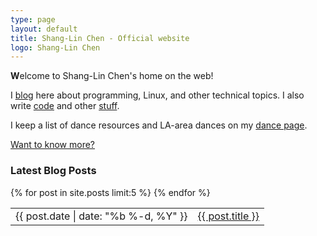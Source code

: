 ```yaml
---
type: page
layout: default
title: Shang-Lin Chen - Official website
logo: Shang-Lin Chen
---
```


**W**elcome to Shang-Lin Chen's home on the web! 

I [blog]({{site.baseurl}}/blog/) here about programming, Linux, and other technical topics. I also write [code]({{site.baseurl}}/projects/) and other [stuff]({{site.baseurl}}/writing/).
 
I keep a list of dance resources and LA-area dances on my [dance page]({{site.baseurl}}/dance/).

[Want to know more?]({{site.baseurl}}/about/)

<h3>Latest Blog Posts</h3>
<!-- <ul class="post-list"> -->
<table>
{% for post in site.posts limit:5 %}
<!-- <li><span class="post-meta">{{ post.date | date: "%b %-d, %Y" }}</span>&nbsp;
<a class="post-link" href="{{ post.url | prepend: site.baseurl }}">{{ post.title }}</a>&nbsp;</li> -->
<tr><td class="post-meta">{{ post.date | date: "%b %-d, %Y" }}</td><td><a class="post-link" href="{{ post.url | prepend: site.baseurl }}">{{ post.title }}</a></td></tr>
{% endfor %}
<!-- </ul> -->
</table>
<br>

